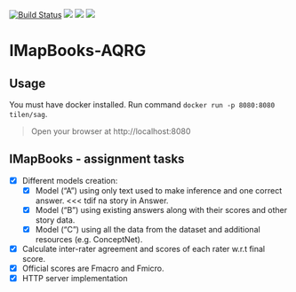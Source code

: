 [![Build Status](https://travis-ci.com/TilenTomakic/IMapBooks-AQRG.svg?branch=master)](https://travis-ci.com/TilenTomakic/IMapBooks-AQRG)
[![](https://img.shields.io/docker/automated/tilen/sag.svg)](https://hub.docker.com/r/tilen/sag)
[![](https://img.shields.io/docker/build/tilen/sag.svg)](https://hub.docker.com/r/tilen/sag)
[![](https://img.shields.io/microbadger/image-size/tilen%2Fsag.svg)](https://hub.docker.com/r/tilen/sag)

# IMapBooks-AQRG

## Usage
You must have docker installed. Run command `docker run -p 8080:8080 tilen/sag`.
> Open your browser at http://localhost:8080


## IMapBooks - assignment tasks
- [x] Different models creation:
  - [x] Model (“A”) using only text used to make inference and one correct answer. <<< tdif na story in Answer.
  - [x] Model (“B”) using existing answers along with their scores and other story data.
  - [x] Model (“C”) using all the data from the dataset and additional resources (e.g. ConceptNet).

- [x] Calculate inter-rater agreement and scores of each rater w.r.t final
score.
- [x] Official scores are Fmacro and Fmicro.
- [x] HTTP server implementation
